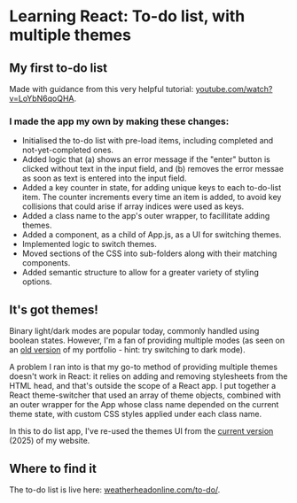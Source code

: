 # Learning React: To-do list, with multiple themes

## My first to-do list

Made with guidance from this very helpful tutorial: [youtube.com/watch?v=LoYbN6qoQHA](https://www.youtube.com/watch?v=LoYbN6qoQHA).

### I made the app my own by making these changes:
- Initialised the to-do list with pre-load items, including completed and not-yet-completed ones.
- Added logic that (a) shows an error message if the "enter" button is clicked without text in the input field, and (b) removes the error messae as soon as text is entered into the input field.
- Added a key counter in state, for adding unique keys to each to-do-list item. The counter increments every time an item is added, to avoid key collisions that could arise if array indices were used as keys.
- Added a class name to the app's outer wrapper, to facillitate adding themes.
- Added a component, as a child of App.js, as a UI for switching themes.
- Implemented logic to switch themes. 
- Moved sections of the CSS into sub-folders along with their matching components.
- Added semantic structure to allow for a greater variety of styling options. 

## It's got themes!

Binary light/dark modes are popular today, commonly handled using boolean states. However, I'm a fan of providing multiple modes (as seen on an [old version](https://www.weatherheadonline.com/v2/) of my portfolio - hint: try switching to dark mode). 

A problem I ran into is that my go-to method of providing multiple themes doesn't work in React: it relies on adding and removing stylesheets from the HTML head, and that's outside the scope of a React app. I put together a React theme-switcher that used an array of theme objects, combined with an outer wrapper for the App whose class name depended on the current theme state, with custom CSS styles applied under each class name.

In this to do list app, I've re-used the themes UI from the [current version](https://www.weatherheadonline.com/) (2025) of my website.

## Where to find it

The to-do list is live here: [weatherheadonline.com/to-do/](https://weatherheadonline.com/to-do/).